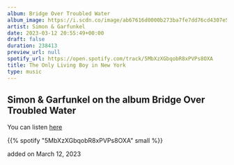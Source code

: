 ```yaml
---
album: Bridge Over Troubled Water
album_image: https://i.scdn.co/image/ab67616d0000b273ba7fe7dd76cd4307e57dd75f
artist: Simon & Garfunkel
date: 2023-03-12 20:55:49+00:00
draft: false
duration: 238413
preview_url: null
spotify_url: https://open.spotify.com/track/5MbXzXGbqobR8xPVPs8OXA
title: The Only Living Boy in New York
type: music
---
```



## Simon & Garfunkel on the album Bridge Over Troubled Water

You can listen [here](https://open.spotify.com/track/5MbXzXGbqobR8xPVPs8OXA)

{{% spotify "5MbXzXGbqobR8xPVPs8OXA" small %}}

added on March 12, 2023
